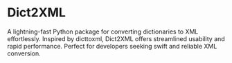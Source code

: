 # Dict2XML
 A lightning-fast Python package for converting dictionaries to XML effortlessly. Inspired by dicttoxml, Dict2XML offers streamlined usability and rapid performance. Perfect for developers seeking swift and reliable XML conversion.
